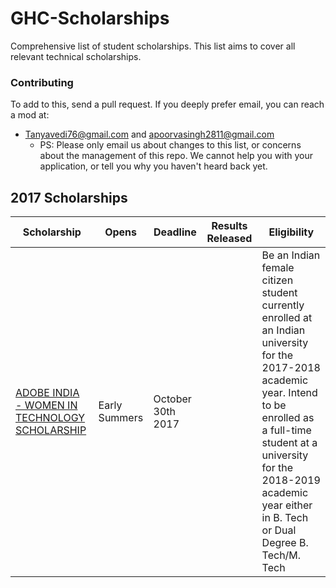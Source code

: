 # GHC-Scholarships

Comprehensive list of student scholarships. This list aims
to cover all relevant technical scholarships.

### Contributing

To add to this, send a pull request. If you deeply prefer
email, you can reach a mod at:
* Tanyavedi76@gmail.com and apoorvasingh2811@gmail.com
    * PS: Please only email us about changes to this list, or concerns about the
      management of this repo. We cannot help you with your application, or tell
      you why you haven't heard back yet.

## 2017 Scholarships
| Scholarship | Opens | Deadline | Results Released | Eligibility |
|-------|----------|-------------|------------------|-------------|
[ADOBE INDIA - WOMEN IN TECHNOLOGY SCHOLARSHIP](https://research.adobe.com/adobe-india-women-in-technology-scholarship/) | Early Summers | October 30th 2017 | | Be an Indian female citizen student currently enrolled at an Indian university for the 2017-2018 academic year. Intend to be enrolled as a full-time student at a university for the 2018-2019 academic year either in B. Tech or Dual Degree B. Tech/M. Tech|
